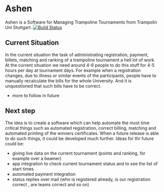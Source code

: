 Ashen
=====

Ashen is a Software for Managing Trampoline Tournaments from Trampolin Uni Stuttgart.
[![Build Status](https://travis-ci.org/jmahlitz/Ashen.svg?branch=master)](https://travis-ci.org/jmahlitz/Ashen)

Current Situation
------
In the current situation the task of administrating registration, payment, billets, matching and ranking of a trampoline tournament a hell lot of work.
At the current situation we need around 4-6 people to do this stuff for 4-5 hours per day at tournament days. For example when a registration changes,
due to illness or similar events of the participants, people have to manually recalculate the bills for the whole University. And it is unquestioned that such bills have to be correct.

- more to follow in future

Next step
------
The idea is to create a software which can help automate the most time critical things such as automated registration, correct billing, matching and automated printing of the winners certificates.
When a future release is able to do such things, it could be developed much further.
Ideas for thr future could be:
- giving live data on the current tournament (points and ranking, for example over a beamer)
- app integration to check current tournament status and to see the list of start times
- automated payment integration
- status replies over mail (who is registered already, is our registration correct , are teams correct and so on)


